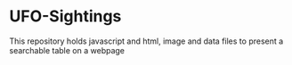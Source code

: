 # UFO-Sightings
This repository holds javascript and html, image and data files to present a searchable table on a webpage
